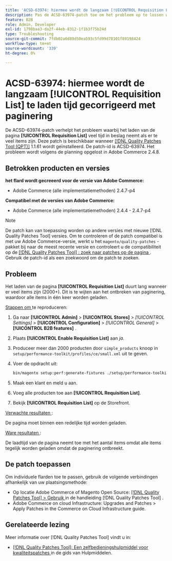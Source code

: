 ```yaml
---
title: 'ACSD-63974: hiermee wordt de langzaam [!UICONTROL Requisition List] te laden tijd gecorrigeerd met paginering'
description: Pas de ACSD-63974-patch toe om het probleem op te lossen waarbij het laden van de pagina [!UICONTROL Requisition List] lang duurt wanneer er te veel items zijn.
feature: B2B
role: Admin, Developer
exl-id: 1798baa3-da2f-44eb-8312-1f1b3f75b24d
type: Troubleshooting
source-git-commit: 7fdb02a6d89d50ea593c5fd99d78101f89198424
workflow-type: tm+mt
source-wordcount: '339'
ht-degree: 0%

---
```


# ACSD-63974: hiermee wordt de langzaam [!UICONTROL Requisition List] te laden tijd gecorrigeerd met paginering

De ACSD-63974-patch verhelpt het probleem waarbij het laden van de pagina **[!UICONTROL Requisition List]** veel tijd in beslag neemt als er te veel items zijn. Deze patch is beschikbaar wanneer [[!DNL Quality Patches Tool (QPT)]](/help/tools/quality-patches-tool/quality-patches-tool-to-self-serve-quality-patches.md) 1.1.61 wordt geïnstalleerd. De patch-id is ACSD-63974. Het probleem wordt volgens de planning opgelost in Adobe Commerce 2.4.8.

## Betrokken producten en versies

**het flard wordt gecreeerd voor de versie van Adobe Commerce:**

* Adobe Commerce (alle implementatiemethoden) 2.4.7-p4

**Compatibel met de versies van Adobe Commerce:**

* Adobe Commerce (alle implementatiemethoden) 2.4.4 - 2.4.7-p4

>[!NOTE]
>
>De patch kan van toepassing worden op andere versies met nieuwe [!DNL Quality Patches Tool] versies. Om te controleren of de patch compatibel is met uw Adobe Commerce-versie, werkt u het `magento/quality-patches` -pakket bij naar de meest recente versie en controleert u de compatibiliteit op de [[!DNL Quality Patches Tool] : zoek naar patches op de pagina ](https://experienceleague.adobe.com/tools/commerce-quality-patches/index.html?lang=nl-NL) . Gebruik de patch-id als een zoekwoord om de patch te zoeken.

## Probleem

Het laden van de pagina **[!UICONTROL Requisition List]** duurt lang wanneer er veel items zijn (2000+). Dit is te wijten aan het ontbreken van paginering, waardoor alle items in één keer worden geladen.

<u> Stappen om </u> te reproduceren:

1. Ga naar **[!UICONTROL Admin]** > **[!UICONTROL Stores]** > *[!UICONTROL Settings]* > **[!UICONTROL Configuration]** > *[!UICONTROL General]* > **[!UICONTROL B2B features]** .
1. Plaats **[!UICONTROL Enable Requisition List]** aan *ja*.
1. Produceer meer dan 2000 producten door `simple_products` knoop in `setup/performance-toolkit/profiles/ce/small.xml` uit te geven.
1. Voer de opdracht uit:

   ```bash
   bin/magento setup:perf:generate-fixtures ./setup/performance-toolkit/profiles/ce/small.xml
   ```

1. Maak een klant en meld u aan.
1. Voeg alle producten toe aan **[!UICONTROL Requisition List]**.
1. Bekijk **[!UICONTROL Requisition List]** op de Storefront.


<u> Verwachte resultaten </u>:

De pagina moet binnen een redelijke tijd worden geladen.


<u> Ware resultaten </u>:

De laadtijd van de pagina neemt toe met het aantal items omdat alle items tegelijk worden geladen omdat de paginering ontbreekt.

## De patch toepassen

Om individuele flarden toe te passen, gebruik de volgende verbindingen afhankelijk van uw plaatsingsmethode:

* Op locatie Adobe Commerce of Magento Open Source: [[!DNL Quality Patches Tool] > Gebruik ](/help/tools/quality-patches-tool/usage.md) in de handleiding [!DNL Quality Patches Tool] .
* Adobe Commerce on cloud Infrastructure: Upgrades and Patches > Apply Patches in the Commerce on Cloud Infrastructure guide.

## Gerelateerde lezing

Meer informatie over [!DNL Quality Patches Tool] vindt u in:

* [[!DNL Quality Patches Tool]: Een zelfbedieningshulpmiddel voor kwaliteitspatches ](/help/tools/quality-patches-tool/quality-patches-tool-to-self-serve-quality-patches.md) in de gids van Hulpmiddelen.
